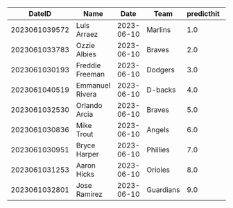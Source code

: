 DateID         |  Name             |  Date        |  Team       |  predicthit  |  predicthitproba     |  hitbool  |  Last7DaysAVG  |  Last15DaysAVG  |  Last30DaysAVG
---------------|-------------------|--------------|-------------|--------------|----------------------|-----------|----------------|-----------------|---------------
2023061039572  |  Luis Arraez      |  2023-06-10  |  Marlins    |  1.0         |  0.6394226459490118  |  False    |  0.6           |  0.5            |  0.402
2023061033783  |  Ozzie Albies     |  2023-06-10  |  Braves     |  2.0         |  0.6333873511510009  |  False    |  0.348         |  0.25           |  0.234
2023061030193  |  Freddie Freeman  |  2023-06-10  |  Dodgers    |  3.0         |  0.6293077286603459  |  False    |  0.292         |  0.37           |  0.4
2023061040519  |  Emmanuel Rivera  |  2023-06-10  |  D-backs    |  4.0         |  0.6216526148907685  |  False    |  0.5           |  0.444          |  0.371
2023061032530  |  Orlando Arcia    |  2023-06-10  |  Braves     |  5.0         |  0.6130502348921693  |  False    |  0.391         |  0.347          |  0.315
2023061030836  |  Mike Trout       |  2023-06-10  |  Angels     |  6.0         |  0.6097918885181941  |  False    |  0.143         |  0.196          |  0.213
2023061030951  |  Bryce Harper     |  2023-06-10  |  Phillies   |  7.0         |  0.6087648768650243  |  False    |  0.304         |  0.205          |  0.286
2023061031253  |  Aaron Hicks      |  2023-06-10  |  Orioles    |  8.0         |  0.60564703279349    |  False    |  0.333         |  0.364          |  0.375
2023061032801  |  Jose Ramirez     |  2023-06-10  |  Guardians  |  9.0         |  0.6029749680508412  |  False    |  0.308         |  0.302          |  0.284
